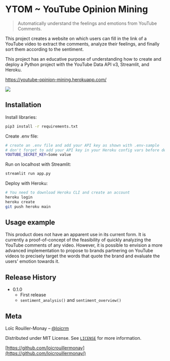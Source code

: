 # YTOM ~ YouTube Opinion Mining
> Automatically understand the feelings and emotions from YouTube Comments.

This project creates a website on which users can fill in the link of a YouTube video to extract the comments, analyze their feelings, and finally sort them according to the sentiment.

This project has an educative purpose of understanding how to create and deploy a Python project with the YouTube Data API v3, Streamlit, and Heroku.

https://youtube-opinion-mining.herokuapp.com/

![](ytom_preview.gif)

## Installation

Install libraries:

```sh
pip3 install -r requirements.txt
```

Create .env file:

```sh
# create an .env file and add your API key as shown with .env-sample
# don't forget to add your API key in your Heroku config vars before deploying with Heroku
YOUTUBE_SECRET_KEY=Some value
```

Run on localhost with Streamlit:

```sh
streamlit run app.py
```

Deploy with Heroku:

```sh
# You need to download Heroku CLI and create an account
heroku login
heroku create
git push heroku main
```

## Usage example

This product does not have an apparent use in its current form. It is currently a proof-of-concept of the feasibility of quickly analyzing the YouTube comments of any video. However, it is possible to envision a more advanced implementation to propose to brands partnering on YouTube videos to precisely target the words that quote the brand and evaluate the users' emotion towards it.

## Release History

* 0.1.0
    * First release
    * `sentiment_analysis()` and `sentiment_overview()`

## Meta

Loïc Rouiller-Monay – [@loicrm](https://twitter.com/loicrm)

Distributed under MIT License. See [`LICENSE`](https://github.com/loicrouillermonay/ytom/blob/main/LICENSE) for more information.

[https://github.com/loicrouillermonay](https://github.com/loicrouillermonay/)
